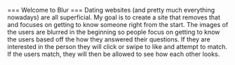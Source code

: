 === Welcome to Blur ===
Dating websites (and pretty much everything nowadays) are all superficial. My goal is to create a site that removes that and focuses on getting to know someone right from the start. The images of the users are blurred in the beginning so people focus on getting to know the users based off the how they answered their questions. If they are interested in the person they will click or swipe to like and attempt to match. If the users match, they will then be allowed to see how each other looks.